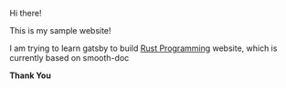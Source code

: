 Hi there!

This is my sample website!

I am trying to learn gatsby to build [Rust Programming](https://rustp.org/) website, which is currently based on smooth-doc

**Thank You**
